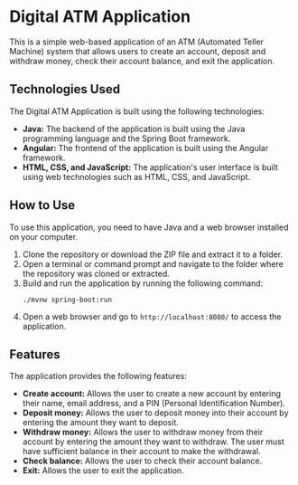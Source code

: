 

# Digital ATM Application

This is a simple web-based application of an ATM (Automated Teller Machine) system that allows users to create an account, deposit and withdraw money, check their account balance, and exit the application.

## Technologies Used

The Digital ATM Application is built using the following technologies:

* **Java:** The backend of the application is built using the Java programming language and the Spring Boot framework.
* **Angular:** The frontend of the application is built using the Angular framework.
* **HTML, CSS, and JavaScript:** The application's user interface is built using web technologies such as HTML, CSS, and JavaScript.

## How to Use

To use this application, you need to have Java and a web browser installed on your computer. 

1. Clone the repository or download the ZIP file and extract it to a folder.
2. Open a terminal or command prompt and navigate to the folder where the repository was cloned or extracted.
3. Build and run the application by running the following command:
   ```
   ./mvnw spring-boot:run
   ```
4. Open a web browser and go to `http://localhost:8080/` to access the application.

## Features

The application provides the following features:

* **Create account:** Allows the user to create a new account by entering their name, email address, and a PIN (Personal Identification Number).
* **Deposit money:** Allows the user to deposit money into their account by entering the amount they want to deposit.
* **Withdraw money:** Allows the user to withdraw money from their account by entering the amount they want to withdraw. The user must have sufficient balance in their account to make the withdrawal.
* **Check balance:** Allows the user to check their account balance.
* **Exit:** Allows the user to exit the application.

